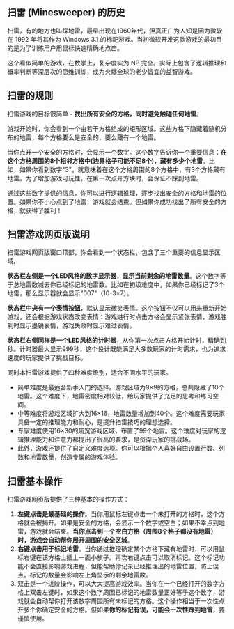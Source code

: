 ## 扫雷 (Minesweeper) 的历史

扫雷，有的地方也叫踩地雷，最早出现在1960年代，但真正广为人知是因为微软在 1992 年将其作为 Windows 3.1 的标配游戏。当初微软开发这款游戏的最初目的是为了训练用户用鼠标快速精确地点击。

这个看似简单的游戏，在数学上，复杂度实为 NP 完全。实际上包含了逻辑推理和概率判断等深层次的思维训练，成为火爆全球的老少皆宜的益智游戏。

## 扫雷的规则

扫雷游戏的目标很简单 - **找出所有安全的方格，同时避免触碰任何地雷**。

游戏开始时，你会看到一个由若干方格组成的矩形区域。这些方格下隐藏着随机分布的地雷，每个方格要么是安全的，要么藏有一个地雷。

当你点开一个安全的方格时，会显示一个数字。这个数字告诉你一个重要信息：**在这个方格周围的8个相邻方格中(边界格子可能不足8个)，藏有多少个地雷**。比如，如果你看到数字"3"，就意味着在这个方格周围的8个方格中，有3个方格藏有地雷。为了增加游戏可玩性，在第一次点开方块时，会保证不踩到地雷。

通过这些数字提供的信息，你可以进行逻辑推理，逐步找出安全的方格和地雷的位置。如果你不小心点到了地雷，游戏就会结束。但如果你成功找出了所有安全的方格，就获得了胜利！

## 扫雷游戏网页版说明

扫雷游戏网页版窗口顶部，你会看到一个状态栏，包含了三个重要的信息显示区域。

**状态栏左侧是一个LED风格的数字显示器，显示当前剩余的地雷数量**。这个数字等于总地雷数减去你已经标记的地雷数。比如在初级难度中，如果你已经标记了3个地雷，那么显示器就会显示"007"（10-3=7）。

**状态栏中央有一个表情按钮**，默认显示微笑表情。这个按钮不仅可以用来重新开始游戏，还会根据游戏状态改变表情：游戏进行时点击方格会显示紧张表情，游戏胜利时显示墨镜表情，游戏失败时显示难过表情。

**状态栏右侧同样是一个LED风格的计时器**，从你第一次点击方格开始计时，精确到秒。计时器最大显示999秒，这个设计既能满足大多数玩家的计时需求，也为追求速度的玩家提供了挑战目标。

同时本扫雷游戏提供了四种难度级别，适合不同水平的玩家。

- 简单难度是最适合新手入门的选择。游戏区域为9×9的方格，总共隐藏了10个地雷。这个难度下，地雷密度相对较低，给玩家提供了充足的思考和练习空间。
- 中等难度将游戏区域扩大到16×16，地雷数量增加到40个。这个难度需要玩家具备一定的推理能力和耐心，是提升扫雷技巧的理想选择。
- 专家难度使用16×30的超宽游戏区域，布置了99个地雷。这个难度对玩家的逻辑推理能力和注意力都提出了很高的要求，是资深玩家的挑战场。
- 此外，游戏还提供了自定义难度选项。你可以根据个人喜好自由设置行数、列数和地雷数量，创造专属的游戏体验。

## 扫雷基本操作

扫雷游戏网页版提供了三种基本的操作方式：

1. **左键点击是最基础的操作**。当你用鼠标左键点击一个未打开的方格时，这个方格就会被揭开。如果是安全的方格，会显示一个数字或空白；如果不幸点到地雷，游戏就会结束。**当你点击到一个空白方格（周围8个格子都没有地雷）时，游戏会自动帮你展开周围的安全区域**。
2. **右键点击用于标记地雷**。当你通过推理确定某个方格下藏有地雷时，可以用鼠标右键在该方格上插上一面小旗子。再次右键点击可以取消标记。这个标记功能不会直接影响游戏进程，但能帮助你记录已经推理出的地雷位置，防止误点。标记的数量会影响左上角显示的剩余地雷数。
3. 双击是一个进阶操作，可以大大提高游戏效率。当你在一个已经打开的数字方格上双击左键时，如果这个数字周围已标记的地雷数量正好等于这个数字，游戏就会自动帮你打开该数字周围所有未标记的方格。这个操作相当于一次性点开多个你确定安全的方格。但如果**你的标记有误，可能会一次性踩到地雷**，要谨慎使用。